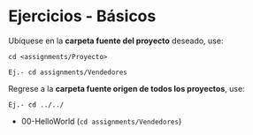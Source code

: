 # Ejercicios - Básicos

Ubíquese en la **carpeta fuente del proyecto** deseado, use:

```
cd <assignments/Proyecto>

Ej.- cd assignments/Vendedores

```
Regrese a la **carpeta fuente origen de todos los proyectos**, use:

```
Ej.- cd ../../

```

- 00-HelloWorld (```cd assignments/Vendedores```)
